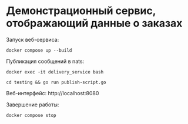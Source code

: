 # Демонстрационный сервис, отображающий данные о заказах

Запуск веб-сервиса:
```
docker compose up --build
```

Публикация сообщений в nats:
```
docker exec -it delivery_service bash
```

```
cd testing && go run publish-script.go
```

Веб-интерфейс:
http://localhost:8080

Завершение работы:
```
docker compose stop
```